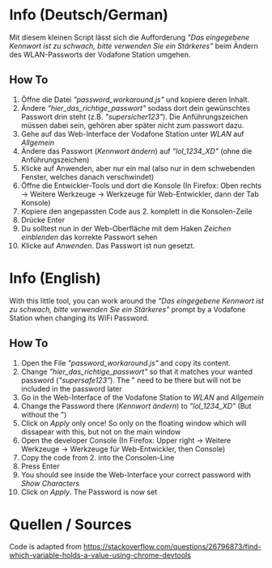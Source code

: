 # Info (Deutsch/German)

Mit diesem kleinen Script lässt sich die Aufforderung _"Das eingegebene Kennwort ist zu schwach, bitte verwenden Sie ein Stärkeres"_ beim Ändern des WLAN-Passworts der Vodafone Station umgehen.

## How To

1. Öffne die Datei _"password_workaround.js"_ und kopiere deren Inhalt.
2. Ändere _"hier_das_richtige_passwort"_ sodass dort dein gewünschtes Passwort drin steht (z.B. _"supersicher123"_). Die Anführungszeichen müssen dabei sein, gehören aber später nicht zum passwort dazu.
3. Gehe auf das Web-Interface der Vodafone Station unter _WLAN_ auf _Allgemein_
4. Ändere das Passwort (_Kennwort ändern_) auf _"lol_1234_XD"_ (ohne die Anführungszeichen)
5. Klicke auf Anwenden, aber nur ein mal (also nur in dem schwebenden Fenster, welches danach verschwindet)
6. Öffne die Entwickler-Tools und dort die Konsole (In Firefox: Oben rechts -> Weitere Werkzeuge -> Werkzeuge für Web-Entwickler, dann der Tab Konsole)
7. Kopiere den angepassten Code aus 2. komplett in die Konsolen-Zeile
8. Drücke Enter
9. Du solltest nun in der Web-Oberfläche mit dem Haken _Zeichen einblenden_ das korrekte Passwort sehen
10. Klicke auf _Anwenden_. Das Passwort ist nun gesetzt.

# Info (English)

With this little tool, you can work around the _"Das eingegebene Kennwort ist zu schwach, bitte verwenden Sie ein Stärkeres"_ prompt by a Vodafone Station when changing its WiFi Password.

## How To

1. Open the File _"password_workaround.js"_ and copy its content.
2. Change _"hier_das_richtige_passwort"_ so that it matches your wanted password (_"supersafe123"_). The " need to be there but will not be included in the password later
3. Go in the Web-Interface of the Vodafone Station to _WLAN_ and _Allgemein_
4. Change the Password there (_Kennwort ändern_) to _"lol_1234_XD"_ (But without the ")
5. Click on _Apply_ only once! So only on the floating window which will dissapear with this, but not on the main window
6. Open the developer Console (In Firefox: Upper right -> Weitere Werkzeuge -> Werkzeuge für Web-Entwickler, then Console)
7. Copy the code from 2. into the Consolen-Line
8. Press Enter
9. You should see inside the Web-Interface your correct password with _Show Characters_
10. Click on _Apply_. The Password is now set

# Quellen / Sources
Code is adapted from https://stackoverflow.com/questions/26796873/find-which-variable-holds-a-value-using-chrome-devtools
